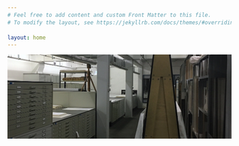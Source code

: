 ```yaml
---
# Feel free to add content and custom Front Matter to this file.
# To modify the layout, see https://jekyllrb.com/docs/themes/#overriding-theme-defaults

layout: home
---
```


![The archive beneath the Berlinische Galerie](/assets/images/2600.JPG "Active Archives Initiative")
